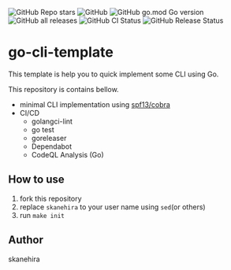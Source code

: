 ![GitHub Repo stars](https://img.shields.io/github/stars/skanehira/go-cli-template?style=social)
![GitHub](https://img.shields.io/github/license/skanehira/go-cli-template)
![GitHub go.mod Go version](https://img.shields.io/github/go-mod/go-version/skanehira/go-cli-template)
![GitHub all releases](https://img.shields.io/github/downloads/skanehira/go-cli-template/total)
![GitHub CI Status](https://img.shields.io/github/workflow/status/skanehira/go-cli-template/ci?label=CI)
![GitHub Release Status](https://img.shields.io/github/workflow/status/skanehira/go-cli-template/Release?label=release)

# go-cli-template
This template is help you to quick implement some CLI using Go.

This repository is contains bellow.

- minimal CLI implementation using [spf13/cobra](https://github.com/spf13/cobra)
- CI/CD
  - golangci-lint
  - go test
  - goreleaser
  - Dependabot
  - CodeQL Analysis (Go)

## How to use
1. fork this repository
2. replace `skanehira` to your user name using `sed`(or others)
3. run `make init`

## Author
skanehira
